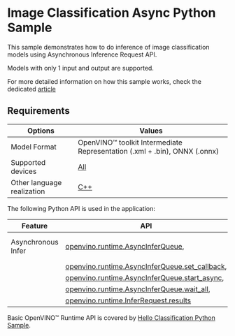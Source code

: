 # Image Classification Async Python Sample

This sample demonstrates how to do inference of image classification models using Asynchronous Inference Request API.

Models with only 1 input and output are supported.

For more detailed information on how this sample works, check the dedicated [article](https://docs.openvino.ai/2025/get-started/learn-openvino/openvino-samples/image-classification-async.html)

## Requirements

| Options                    | Values                                                                                                           |
| ---------------------------| -----------------------------------------------------------------------------------------------------------------|
| Model Format               | OpenVINO™ toolkit Intermediate Representation (.xml + .bin), ONNX (.onnx)                                        |
| Supported devices          | [All](https://docs.openvino.ai/2025/documentation/compatibility-and-support/supported-devices.html)              |
| Other language realization | [C++](https://docs.openvino.ai/2025/get-started/learn-openvino/openvino-samples/image-classification-async.html)                           |

The following Python API is used in the application:

| Feature            | API                                                                                                                                                                                                   | Description               |
| -------------------| ------------------------------------------------------------------------------------------------------------------------------------------------------------------------------------------------------|---------------------------|
| Asynchronous Infer | [openvino.runtime.AsyncInferQueue](https://docs.openvino.ai/2025/api/ie_python_api/_autosummary/openvino.runtime.AsyncInferQueue.html),                                                             | Do asynchronous inference |
|                    | [openvino.runtime.AsyncInferQueue.set_callback](https://docs.openvino.ai/2025/api/ie_python_api/_autosummary/openvino.runtime.AsyncInferQueue.html#openvino.runtime.AsyncInferQueue.set_callback),  |                           |
|                    | [openvino.runtime.AsyncInferQueue.start_async](https://docs.openvino.ai/2025/api/ie_python_api/_autosummary/openvino.runtime.AsyncInferQueue.html#openvino.runtime.AsyncInferQueue.start_async),    |                           |
|                    | [openvino.runtime.AsyncInferQueue.wait_all](https://docs.openvino.ai/2025/api/ie_python_api/_autosummary/openvino.runtime.AsyncInferQueue.html#openvino.runtime.AsyncInferQueue.wait_all),          |                           |
|                    | [openvino.runtime.InferRequest.results](https://docs.openvino.ai/2025/api/ie_python_api/_autosummary/openvino.runtime.InferRequest.html#openvino.runtime.InferRequest.results)                      |                           |

Basic OpenVINO™ Runtime API is covered by [Hello Classification Python Sample](https://docs.openvino.ai/2025/get-started/learn-openvino/openvino-samples/hello-classification.html).
